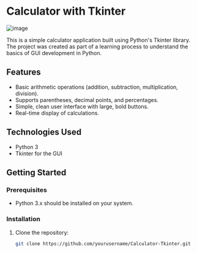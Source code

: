 # Calculator with Tkinter

![image](https://github.com/user-attachments/assets/050b1a5d-a284-4364-a9f7-962f960382dd)


This is a simple calculator application built using Python's Tkinter library. The project was created as part of a learning process to understand the basics of GUI development in Python.

## Features

- Basic arithmetic operations (addition, subtraction, multiplication, division).
- Supports parentheses, decimal points, and percentages.
- Simple, clean user interface with large, bold buttons.
- Real-time display of calculations.

## Technologies Used

- Python 3
- Tkinter for the GUI

## Getting Started

### Prerequisites

- Python 3.x should be installed on your system.

### Installation

1. Clone the repository:
   ```bash
   git clone https://github.com/yourusername/Calculator-Tkinter.git

